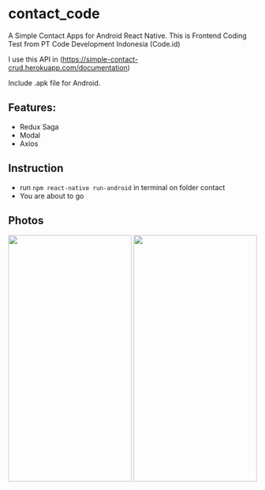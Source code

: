 # contact_code

A Simple Contact Apps for Android React Native.
This is Frontend Coding Test from PT Code Development Indonesia (Code.id)

I use this API in (https://simple-contact-crud.herokuapp.com/documentation)

Include .apk file for Android.

## Features:

  * Redux Saga
  * Modal
  * Axios

## Instruction

  * run ```npm react-native run-android``` in terminal on folder contact
  * You are about to go

## Photos

<p float="left">
<img src="https://1.bp.blogspot.com/-Kq_CBWeh1nc/YEmVDUujncI/AAAAAAAABis/G5B3pLPgqAEy2bBFjeiVhGupa-z78UN7wCLcBGAsYHQ/s2048/contact_one.jpg" width="250" height="500">

<img src="https://1.bp.blogspot.com/-yYdDK6fphUk/YEmVDvW6ZiI/AAAAAAAABiw/gGFIpAmJz8MKnYpLL0pNGq_nlx6x1bvKwCLcBGAsYHQ/s2048/contact_two.jpg" width="250" height="500">
</p>
